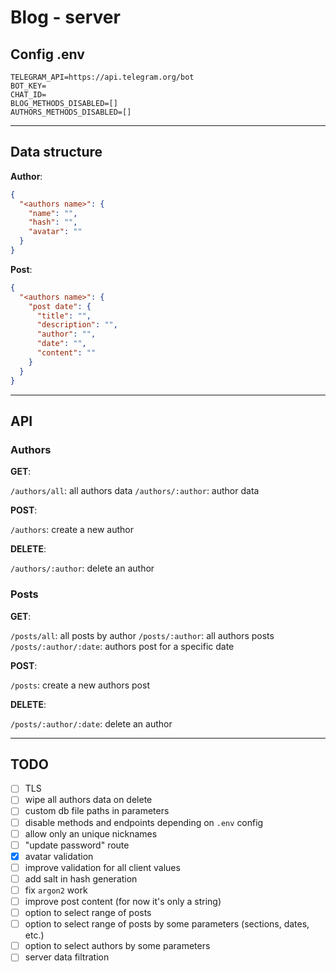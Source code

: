 # Blog - server

## Config .env

```
TELEGRAM_API=https://api.telegram.org/bot
BOT_KEY=
CHAT_ID=
BLOG_METHODS_DISABLED=[]
AUTHORS_METHODS_DISABLED=[]
```

---

## Data structure

**Author**:

```json
{
  "<authors name>": {
    "name": "",
    "hash": "",
    "avatar": ""
  }
}
```

**Post**:

```json
{
  "<authors name>": {
    "post date": {
      "title": "",
      "description": "",
      "author": "",
      "date": "",
      "content": ""
    }
  }
}
```

---

## API

### Authors

**GET**:

`/authors/all`: all authors data
`/authors/:author`: author data

**POST**:

`/authors`: create a new author

**DELETE**:

`/authors/:author`: delete an author

### Posts

**GET**:

`/posts/all`: all posts by author
`/posts/:author`: all authors posts
`/posts/:author/:date`: authors post for a specific date

**POST**:

`/posts`: create a new authors post

**DELETE**:

`/posts/:author/:date`: delete an author

---

## TODO

- [ ] TLS
- [ ] wipe all authors data on delete
- [ ] custom db file paths in parameters
- [ ] disable methods and endpoints depending on `.env` config
- [ ] allow only an unique nicknames
- [ ] "update password" route
- [x] avatar validation
- [ ] improve validation for all client values
- [ ] add salt in hash generation
- [ ] fix `argon2` work
- [ ] improve post content (for now it's only a string)
- [ ] option to select range of posts
- [ ] option to select range of posts by some parameters (sections, dates, etc.)
- [ ] option to select authors by some parameters
- [ ] server data filtration
